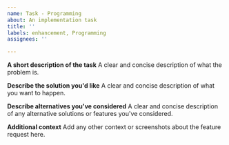 ```yaml
---
name: Task - Programming
about: An implementation task
title: ''
labels: enhancement, Programming
assignees: ''

---
```


**A short description of the task**
A clear and concise description of what the problem is.

**Describe the solution you'd like**
A clear and concise description of what you want to happen.

**Describe alternatives you've considered**
A clear and concise description of any alternative solutions or features you've considered.

**Additional context**
Add any other context or screenshots about the feature request here.
